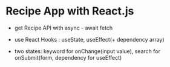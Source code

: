 # Recipe App with React.js

- get Recipe API with async - await fetch

- use React Hooks : useState, useEffect(+ dependency array)

- two states: 
   keyword for onChange(input value), 
   search for onSubmit(form, dependency for useEffect)

